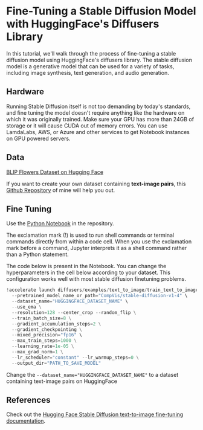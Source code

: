# Fine-Tuning a Stable Diffusion Model with HuggingFace's Diffusers Library

In this tutorial, we'll walk through the process of fine-tuning a stable diffusion model using HuggingFace's diffusers library. The stable diffusion model is a generative model that can be used for a variety of tasks, including image synthesis, text generation, and audio generation.

## Hardware

Running Stable Diffusion itself is not too demanding by today's standards, and fine tuning the model doesn't require anything like the hardware on which it was originally trained.
Make sure your GPU has more than 24GB of storage or it will cause CUDA out of memory errors. You can use LamdaLabs, AWS, or Azure and other services to get Notebook instances on GPU powered servers.

## Data

[BLIP Flowers Dataset on Hugging Face](https://huggingface.co/datasets/pranked03/flowers-blip-captions)

If you want to create your own dataset containing **text-image pairs**, this [Github Repository](https://github.com/pranavgupta2603/BLIP-flower-captioning) of mine will help you out.

## Fine Tuning

Use the [Python Notebook](https://github.com/pranavgupta2603/flowers-sd-finetuning/blob/main/flowers_sd_finetune.ipynb) in the repository.

The exclamation mark (!) is used to run shell commands or terminal commands directly from within a code cell. 
When you use the exclamation mark before a command, Jupyter interprets it as a shell command rather than a Python statement.

The code below is present in the Notebook.
You can change the hyperparameters in the cell below according to your dataset. This configuration works well with most stable diffusion finetuning problems.
```Python
!accelerate launch diffusers/examples/text_to_image/train_text_to_image.py \
  --pretrained_model_name_or_path="CompVis/stable-diffusion-v1-4" \
  --dataset_name="HUGGINGFACE_DATASET_NAME" \
  --use_ema \
  --resolution=128 --center_crop --random_flip \
  --train_batch_size=8 \
  --gradient_accumulation_steps=2 \
  --gradient_checkpointing \
  --mixed_precision="fp16" \
  --max_train_steps=1000 \
  --learning_rate=1e-05 \
  --max_grad_norm=1 \
  --lr_scheduler="constant" --lr_warmup_steps=0 \
  --output_dir="PATH_TO_SAVE_MODEL" 
```
Change the ```--dataset_name="HUGGINGFACE_DATASET_NAME"``` to a dataset containing text-image pairs on HuggingFace

## References

Check out the [Hugging Face Stable Diffusion text-to-image fine-tuning documentation](https://huggingface.co/docs/diffusers/training/text2image).
